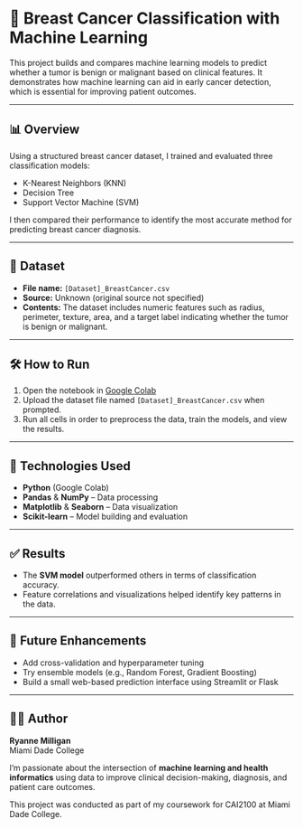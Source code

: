 # 🧬 Breast Cancer Classification with Machine Learning

This project builds and compares machine learning models to predict whether a tumor is benign or malignant based on clinical features. It demonstrates how machine learning can aid in early cancer detection, which is essential for improving patient outcomes.

---

## 📊 Overview

Using a structured breast cancer dataset, I trained and evaluated three classification models:

- K-Nearest Neighbors (KNN)
- Decision Tree
- Support Vector Machine (SVM)

I then compared their performance to identify the most accurate method for predicting breast cancer diagnosis.

---

## 📂 Dataset

- **File name:** `[Dataset]_BreastCancer.csv`
- **Source:** Unknown (original source not specified)
- **Contents:** The dataset includes numeric features such as radius, perimeter, texture, area, and a target label indicating whether the tumor is benign or malignant.

---

## 🛠️ How to Run

1. Open the notebook in [Google Colab](https://colab.research.google.com/drive/1T66Jt1HCUhWU-PlFtXqJCJEjMuHvlEwd?usp=sharing)
2. Upload the dataset file named `[Dataset]_BreastCancer.csv` when prompted.
3. Run all cells in order to preprocess the data, train the models, and view the results.

---

## 🧠 Technologies Used

- **Python** (Google Colab)
- **Pandas** & **NumPy** – Data processing
- **Matplotlib** & **Seaborn** – Data visualization
- **Scikit-learn** – Model building and evaluation

---

## ✅ Results

- The **SVM model** outperformed others in terms of classification accuracy.
- Feature correlations and visualizations helped identify key patterns in the data.

---

## 🚀 Future Enhancements

- Add cross-validation and hyperparameter tuning
- Try ensemble models (e.g., Random Forest, Gradient Boosting)
- Build a small web-based prediction interface using Streamlit or Flask

---

## 👩‍💻 Author

**Ryanne Milligan**   
Miami Dade College  

I’m passionate about the intersection of **machine learning and health informatics** using data to improve clinical decision-making, diagnosis, and patient care outcomes.

This project was conducted as part of my coursework for CAI2100 at Miami Dade College.
